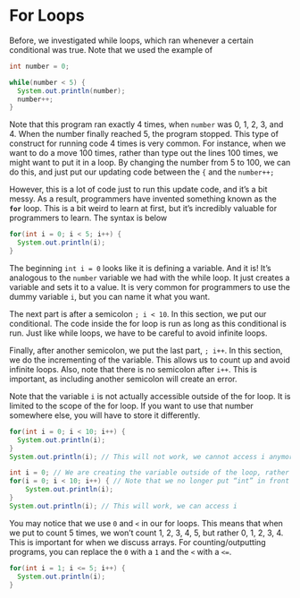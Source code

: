 # For Loops

Before, we investigated while loops, which ran whenever a certain conditional was true. Note that we used the example of

```java
int number = 0;

while(number < 5) {
  System.out.println(number);
  number++;
}
```

Note that this program ran exactly 4 times, when `number` was 0, 1, 2, 3, and 4. When the number finally reached 5, the program stopped. This type of construct for running code 4 times is very common. For instance, when we want to do a move 100 times, rather than type out the lines 100 times, we might want to put it in a loop. By changing the number from 5 to 100, we can do this, and just put our updating code between the `{` and the `number++;`

However, this is a lot of code just to run this update code, and it’s a bit messy. As a result, programmers have invented something known as the **``for``** loop. This is a bit weird to learn at first, but it’s incredibly valuable for programmers to learn. The syntax is below

```java
for(int i = 0; i < 5; i++) {
  System.out.println(i);
}
```

The beginning `int i = 0` looks like it is defining a variable. And it is! It’s analogous to the `number` variable we had with the while loop. It just creates a variable and sets it to a value. It is very common for programmers to use the dummy variable `i`, but you can name it what you want.

The next part is after a semicolon `; i < 10`. In this section, we put our conditional. The code inside the for loop is run as long as this conditional is run. Just like while loops, we have to be careful to avoid infinite loops.

Finally, after another semicolon, we put the last part, `; i++`. In this section, we do the incrementing of the variable. This allows us to count up and avoid infinite loops. Also, note that there is no semicolon after `i++`. This is important, as including another semicolon will create an error.

Note that the variable `i` is not actually accessible outside of the for loop. It is limited to the scope of the for loop. If you want to use that number somewhere else, you will have to store it differently.

```java
for(int i = 0; i < 10; i++) {
  System.out.println(i);
}
System.out.println(i); // This will not work, we cannot access i anymore

int i = 0; // We are creating the variable outside of the loop, rather than inside of the loop
for(i = 0; i < 10; i++) { // Note that we no longer put “int” in front of “i”, since the variable is already created
    System.out.println(i);
}
System.out.println(i); // This will work, we can access i
```

You may notice that we use `0` and `<` in our for loops. This means that when we put to count 5 times, we won’t count 1, 2, 3, 4, 5, but rather 0, 1, 2, 3, 4. This is important for when we discuss arrays. For counting/outputting programs, you can replace the `0` with a `1` and the `<` with a `<=`.

```java
for(int i = 1; i <= 5; i++) {
  System.out.println(i);
}
```
